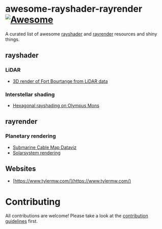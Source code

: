 # awesome-rayshader-rayrender [![Awesome](https://cdn.rawgit.com/sindresorhus/awesome/d7305f38d29fed78fa85652e3a63e154dd8e8829/media/badge.svg)](https://github.com/sindresorhus/awesome)

A curated list of awesome [rayshader](https://github.com/tylermorganwall/rayshader) and [rayrender](https://github.com/tylermorganwall/rayrender) resources and shiny things.

## rayshader

### LiDAR

* [3D render of Fort Bourtange from LiDAR data](https://gist.github.com/norwegianblueparrot/b9d5d48f2d591d78a14320bf17459cc5)

### Interstellar shading

* [Hexagonal rayshading on Olympus Mons](https://gist.github.com/marcosci/f21c030d082a9edc2afe5bd31fb17d47)

## rayrender


### Planetary rendering

* [Submarine Cable Map Dataviz](https://gist.github.com/tylermorganwall/b222fcebcac3de56a6e144d73d166322)
* [Solarsystem rendering](https://gist.github.com/marcosci/f21c030d082a9edc2afe5bd31fb17d47)


## Websites

* [https://www.tylermw.com/](https://www.tylermw.com/)

# Contributing

All contributions are welcome! Please take a look at the [contribution guidelines](https://github.com/marcosci/awesome-rayrender/blob/main/CONTRIBUTING.md) first.

